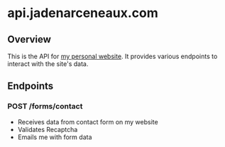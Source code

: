 # api.jadenarceneaux.com
## Overview

This is the API for [my personal website](https://jadenarceneaux.com). It provides various endpoints to interact with the site's data.

## Endpoints

### POST /forms/contact
- Receives data from contact form on my website
- Validates Recaptcha
- Emails me with form data
